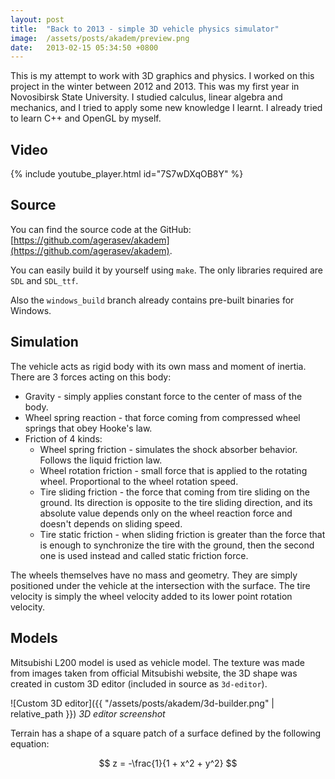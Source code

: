 ```yaml
---
layout: post
title:  "Back to 2013 - simple 3D vehicle physics simulator"
image:  /assets/posts/akadem/preview.png
date:   2013-02-15 05:34:50 +0800
---
```


This is my attempt to work with 3D graphics and physics. I worked on this project in the winter between 2012 and 2013. This was my first year in Novosibirsk State University. I studied calculus, linear algebra and mechanics, and I tried to apply some new knowledge I learnt. I already tried to learn C++ and OpenGL by myself.

## Video

{% include youtube_player.html id="7S7wDXqOB8Y" %}

## Source

You can find the source code at the GitHub: [https://github.com/agerasev/akadem](https://github.com/agerasev/akadem).

You can easily build it by yourself using `make`. The only libraries required are `SDL` and `SDL_ttf`.

Also the `windows_build` branch already contains pre-built binaries for Windows.

## Simulation

The vehicle acts as rigid body with its own mass and moment of inertia. There are 3 forces acting on this body:  

+ Gravity - simply applies constant force to the center of mass of the body.
+ Wheel spring reaction - that force coming from compressed wheel springs that obey Hooke's law.
+ Friction of 4 kinds:
  + Wheel spring friction - simulates the shock absorber behavior. Follows the liquid friction law.
  + Wheel rotation friction - small force that is applied to the rotating wheel. Proportional to the wheel rotation speed.
  + Tire sliding friction - the force that coming from tire sliding on the ground. Its direction is opposite to the tire sliding direction, and its absolute value depends only on the wheel reaction force and doesn't depends on sliding speed.
  + Tire static friction - when sliding friction is greater than the force that is enough to synchronize the tire with the ground, then the second one is used instead and called static friction force.

The wheels themselves have no mass and geometry. They are simply positioned under the vehicle at the intersection with the surface. The tire velocity is simply the wheel velocity added to its lower point rotation velocity.

## Models

Mitsubishi L200 model is used as vehicle model. The texture was made from images taken from official Mitsubishi website, the 3D shape was created in custom 3D editor (included in source as `3d-editor`).

![Custom 3D editor]({{ "/assets/posts/akadem/3d-builder.png" | relative_path }})
*3D editor screenshot*

Terrain has a shape of a square patch of a surface defined by the following equation:

$$
z = -\frac{1}{1 + x^2 + y^2}
$$
